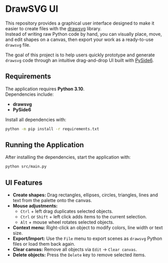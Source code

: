 # DrawSVG UI

This repository provides a graphical user interface designed to make it easier to create files with the [drawsvg](https://pypi.org/project/drawsvg/) library.  
Instead of writing raw Python code by hand, you can visually place, move, and edit shapes on a canvas, then export your work as a ready-to-use `drawsvg` file.

The goal of this project is to help users quickly prototype and generate `drawsvg` code through an intuitive drag-and-drop UI built with [PySide6](https://doc.qt.io/qtforpython/).

## Requirements

The application requires **Python 3.10**.  
Dependencies include:

* **drawsvg**  
* **PySide6**

Install all dependencies with:

```bash
python -m pip install -r requirements.txt
```

## Running the Application
After installing the dependencies, start the application with:

```bash
python src/main.py
```

## UI Features
* **Create shapes:** Drag rectangles, ellipses, circles, triangles, lines and text from the palette onto the canvas.
* **Mouse adjustments:**
  * `Ctrl` + left drag duplicates selected objects.
  * `Ctrl` or `Shift` + left click adds items to the current selection.
  * `Alt` + mouse wheel rotates selected objects.
* **Context menu:** Right-click an object to modify colors, line width or text size.
* **Export/Import:** Use the `File` menu to export scenes as `drawsvg` Python files or load them back again.
* **Clear canvas:** Remove all objects via `Edit` → `Clear canvas`.
* **Delete objects:** Press the `Delete` key to remove selected items.


